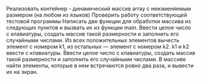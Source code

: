 Реализовать контейнер - динамический массив array с неизменяемым размером (на любом из языков)
Проверить работу соответствующей тестовой программы
Написать две функции для обработки массива из следующих пунктов и вызвать их из функции main.
Ввести целое число с клавиатуры, создать массив такой размерности и заполнить его случайными числами. Из всех положительных элементов вычесть элемент с номером k1, из остальных — элемент с номером k2. k1 и k2 ввести с клавиатуры.
Ввести целое число с клавиатуры, создать массив такой размерности и заполнить его случайными числами. В массиве найти элементы, которые в нем встречаются ровно два раза, и вывести их на экран.